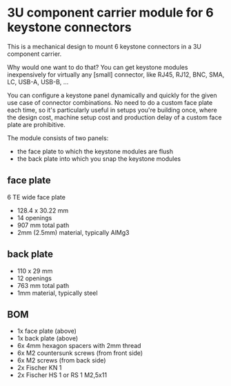 # 3U component carrier module for 6 keystone connectors

This is a mechanical design to mount 6 keystone connectors in a 3U
component carrier.

Why would one want to do that?  You can get keystone modules
inexpensively for virtually any [small] connector, like RJ45, RJ12, BNC,
SMA, LC, USB-A, USB-B, ...

You can configure a keystone panel dynamically and quickly for the given
use case of connector combinations.  No need to do a custom face plate
each time, so it's particularly useful in setups you're building once,
where the design cost, machine setup cost and production delay of a
custom face plate are prohibitive.

The module consists of two panels:

* the face plate to which the keystone modules are flush
* the back plate into which you snap the keystone modules

## face plate

6 TE wide face plate

* 128.4 x 30.22 mm
* 14 openings
* 907 mm total path
* 2mm (2.5mm) material, typically AlMg3


## back plate

* 110 x 29 mm
* 12 openings
* 763 mm total path
* 1mm material, typically steel


## BOM

* 1x face plate (above)
* 1x back plate (above)
* 6x 4mm hexagon spacers with 2mm thread
* 6x M2 countersunk screws (from front side)
* 6x M2 screws (from back side)
* 2x Fischer KN 1
* 2x Fischer HS 1 or RS 1 M2,5x11
